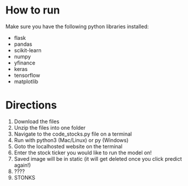 # How to run
Make sure you have the following python libraries installed:
- flask
- pandas
- scikit-learn
- numpy
- yfinance
- keras
- tensorflow
- matplotlib

# Directions
1. Download the files
2. Unzip the files into one folder
3. Navigate to the code_stocks.py file on a terminal
4. Run with python3 (Mac/Linux) or py (Windows)
5. Goto the localhosted website on the terminal
6. Enter the stock ticker you would like to run the model on!
7. Saved image will be in static (it will get deleted once you click predict again!)
8. ????
9. STONKS
